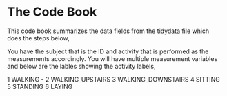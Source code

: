 # The Code Book

This code book summarizes the data fields from the tidydata file which does the steps below,


You have the subject that is the ID and activity that is performed as the measurements accordingly. 
You will have multiple measurement variables and below are the lables showing the activity labels,

1 WALKING - 
2 WALKING_UPSTAIRS
3 WALKING_DOWNSTAIRS
4 SITTING
5 STANDING
6 LAYING


